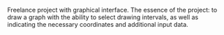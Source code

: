 Freelance project with graphical interface.
The essence of the project: to draw a graph with the ability to select drawing intervals, as well as indicating the necessary coordinates and additional input data.
